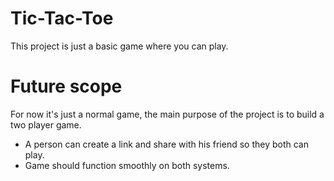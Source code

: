 # Tic-Tac-Toe


This project is just a basic game where you can play.


# Future scope
For now it's just a normal game, the main purpose of the project is to build a two player game.
- A person can create a link and share with his friend so they both can play.
- Game should function smoothly on both systems.


